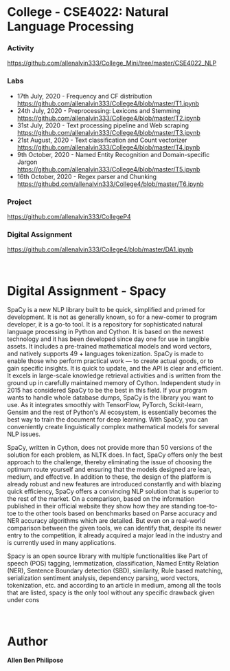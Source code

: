 # College - CSE4022: Natural Language Processing

### Activity
https://github.com/allenalvin333/College_Mini/tree/master/CSE4022_NLP

### Labs
- 17th July, 2020 - Frequency and CF distribution<br/>https://github.com/allenalvin333/College4/blob/master/T1.ipynb
- 24th July, 2020 - Preprocessing: Lexicons and Stemming<br/>https://github.com/allenalvin333/College4/blob/master/T2.ipynb
- 31st July, 2020 - Text processing pipeline and Web scraping<br/>https://github.com/allenalvin333/College4/blob/master/T3.ipynb
- 21st August, 2020 - Text classification and Count vectorizer<br/>https://github.com/allenalvin333/College4/blob/master/T4.ipynb
- 9th October, 2020 - Named Entity Recognition and Domain-specific Jargon<br/>https://github.com/allenalvin333/College4/blob/master/T5.ipynb
- 16th October, 2020 - Regex parser and Chunking<br/>https://githubd.com/allenalvin333/College4/blob/master/T6.ipynb

### Project
https://github.com/allenalvin333/CollegeP4

### Digital Assignment
https://github.com/allenalvin333/College4/blob/master/DA1.ipynb

  
<br/>
  
# Digital Assignment - Spacy

SpaCy is a new NLP library built to be quick, simplified and primed for development. It is not as generally known, so for a new-comer to program developer, it is a go-to tool. It is a repository for sophisticated natural language processing in Python and Cython. It is based on the newest technology and it has been developed since day one for use in tangible assets. It includes a pre-trained mathematical models and word vectors, and natively supports 49 + languages tokenization. SpaCy is made to enable those who perform practical work — to create actual goods, or to gain specific insights. It is quick to update, and the API is clear and efficient. It excels in large-scale knowledge retrieval activities and is written from the ground up in carefully maintained memory of Cython. Independent study in 2015 has considered SpaCy to be the best in this field. If your program wants to handle whole database dumps, SpaCy is the library you want to use. As it integrates smoothly with TensorFlow, PyTorch, Scikit-learn, Gensim and the rest of Python's AI ecosystem, is essentially becomes the best way to train the document for deep learning. With SpaCy, you can conveniently create linguistically complex mathematical models for several NLP issues.
  
SpaCy, written in Cython, does not provide more than 50 versions of the solution for each problem, as NLTK does. In fact, SpaCy offers only the best approach to the challenge, thereby eliminating the issue of choosing the optimum route yourself and ensuring that the models designed are lean, medium, and effective. In addition to these, the design of the platform is already robust and new features are introduced constantly and with blazing quick efficiency, SpaCy offers a convincing NLP solution that is superior to the rest of the market. On a comparison, based on the information published in their official website they show how they are standing toe-to-toe to the other tools based on benchmarks based on Parse accuracy and NER accuracy algorithms which are detailed. But even on a real-world comparison between the given tools, we can identify that, despite its newer entry to the competition, it already acquired a major lead in the industry and is currently used in many applications.
  
Spacy is an open source library with multiple functionalities like Part of speech (POS) tagging, lemmatization, classification, Named Entity Relation (NER), Sentence Boundary detection (SBD), similarity, Rule based matching, serialization sentiment analysis, dependency parsing, word vectors, tokenization, etc. and according to an article in medium, among all the tools that are listed, spacy is the only tool without any specific drawback given under cons
  
<br/>
  
# Author
**Allen Ben Philipose**


